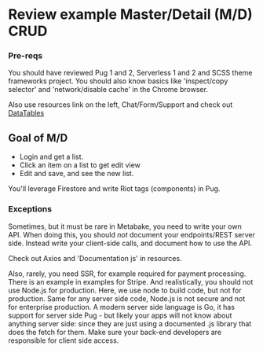 
# Review example Master/Detail (M/D) CRUD

### Pre-reqs

You should have reviewed Pug 1 and 2, Serverless 1 and 2 and  SCSS theme frameworks project. You should also know basics like 'inspect/copy selector' and 'network/disable cache' in the Chrome browser.

Also use resources link on the left, Chat/Form/Support and check out [DataTables](http://datatables.net)

## Goal of M/D

- Login and get a list.
- Click an item on a list to get edit view
- Edit and save, and see the new list.

You'll leverage Firestore and write Riot tags (components) in Pug.


### Exceptions

Sometimes, but it must be rare in Metabake, you need to write your own API. When doing this, you should *not* document your endpoints/REST server side. Instead write your client-side calls, and document how to use the API.

Check out Axios and 'Documentation js' in resources.

Also, rarely, you need SSR, for example required for payment processing. There is an example in examples for Stripe.
And realistically, you should not use Node.js for production. Here, we use node to build code, but not for production. Same for any server side code, Node.js is not secure and not for enterprise production. A modern server side language is Go, it has support for server side Pug - but likely your apps will not know about anything server side: since they are just using a  documented .js library that does the fetch for them. Make sure your back-end developers are responsible for client side access.
